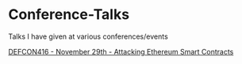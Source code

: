 # Conference-Talks
Talks I have given at various conferences/events

<a href="https://docs.google.com/presentation/d/187RGsKobGJxLorGHgSLGuwZ79rDX3y5ThKml6CoFlns/">DEFCON416 - November 29th - Attacking Ethereum Smart Contracts</a>
